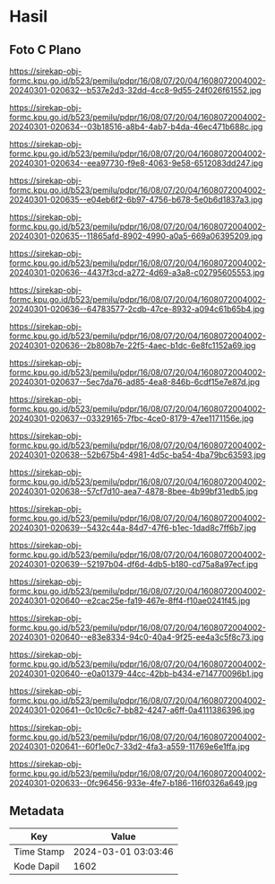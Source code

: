# Hasil

## Foto C Plano

https://sirekap-obj-formc.kpu.go.id/b523/pemilu/pdpr/16/08/07/20/04/1608072004002-20240301-020632--b537e2d3-32dd-4cc8-9d55-24f026f61552.jpg

https://sirekap-obj-formc.kpu.go.id/b523/pemilu/pdpr/16/08/07/20/04/1608072004002-20240301-020634--03b18516-a8b4-4ab7-b4da-46ec471b688c.jpg

https://sirekap-obj-formc.kpu.go.id/b523/pemilu/pdpr/16/08/07/20/04/1608072004002-20240301-020634--eea97730-f9e8-4063-9e58-6512083dd247.jpg

https://sirekap-obj-formc.kpu.go.id/b523/pemilu/pdpr/16/08/07/20/04/1608072004002-20240301-020635--e04eb6f2-6b97-4756-b678-5e0b6d1837a3.jpg

https://sirekap-obj-formc.kpu.go.id/b523/pemilu/pdpr/16/08/07/20/04/1608072004002-20240301-020635--11865afd-8902-4990-a0a5-669a06395209.jpg

https://sirekap-obj-formc.kpu.go.id/b523/pemilu/pdpr/16/08/07/20/04/1608072004002-20240301-020636--4437f3cd-a272-4d69-a3a8-c02795605553.jpg

https://sirekap-obj-formc.kpu.go.id/b523/pemilu/pdpr/16/08/07/20/04/1608072004002-20240301-020636--64783577-2cdb-47ce-8932-a094c61b65b4.jpg

https://sirekap-obj-formc.kpu.go.id/b523/pemilu/pdpr/16/08/07/20/04/1608072004002-20240301-020636--2b808b7e-22f5-4aec-b1dc-6e8fc1152a69.jpg

https://sirekap-obj-formc.kpu.go.id/b523/pemilu/pdpr/16/08/07/20/04/1608072004002-20240301-020637--5ec7da76-ad85-4ea8-846b-6cdf15e7e87d.jpg

https://sirekap-obj-formc.kpu.go.id/b523/pemilu/pdpr/16/08/07/20/04/1608072004002-20240301-020637--03329165-7fbc-4ce0-8179-47ee1171156e.jpg

https://sirekap-obj-formc.kpu.go.id/b523/pemilu/pdpr/16/08/07/20/04/1608072004002-20240301-020638--52b675b4-4981-4d5c-ba54-4ba79bc63593.jpg

https://sirekap-obj-formc.kpu.go.id/b523/pemilu/pdpr/16/08/07/20/04/1608072004002-20240301-020638--57cf7d10-aea7-4878-8bee-4b99bf31edb5.jpg

https://sirekap-obj-formc.kpu.go.id/b523/pemilu/pdpr/16/08/07/20/04/1608072004002-20240301-020639--5432c44a-84d7-47f6-b1ec-1dad8c7ff6b7.jpg

https://sirekap-obj-formc.kpu.go.id/b523/pemilu/pdpr/16/08/07/20/04/1608072004002-20240301-020639--52197b04-df6d-4db5-b180-cd75a8a97ecf.jpg

https://sirekap-obj-formc.kpu.go.id/b523/pemilu/pdpr/16/08/07/20/04/1608072004002-20240301-020640--e2cac25e-fa19-467e-8ff4-f10ae0241f45.jpg

https://sirekap-obj-formc.kpu.go.id/b523/pemilu/pdpr/16/08/07/20/04/1608072004002-20240301-020640--e83e8334-94c0-40a4-9f25-ee4a3c5f8c73.jpg

https://sirekap-obj-formc.kpu.go.id/b523/pemilu/pdpr/16/08/07/20/04/1608072004002-20240301-020640--e0a01379-44cc-42bb-b434-e714770096b1.jpg

https://sirekap-obj-formc.kpu.go.id/b523/pemilu/pdpr/16/08/07/20/04/1608072004002-20240301-020641--0c10c6c7-bb82-4247-a6ff-0a4111386396.jpg

https://sirekap-obj-formc.kpu.go.id/b523/pemilu/pdpr/16/08/07/20/04/1608072004002-20240301-020641--60f1e0c7-33d2-4fa3-a559-11769e6e1ffa.jpg

https://sirekap-obj-formc.kpu.go.id/b523/pemilu/pdpr/16/08/07/20/04/1608072004002-20240301-020633--0fc96456-933e-4fe7-b186-116f0326a649.jpg


## Metadata

| Key        | Value               |
| ---------- | ------------------- |
| Time Stamp | 2024-03-01 03:03:46 |
| Kode Dapil | 1602                |



